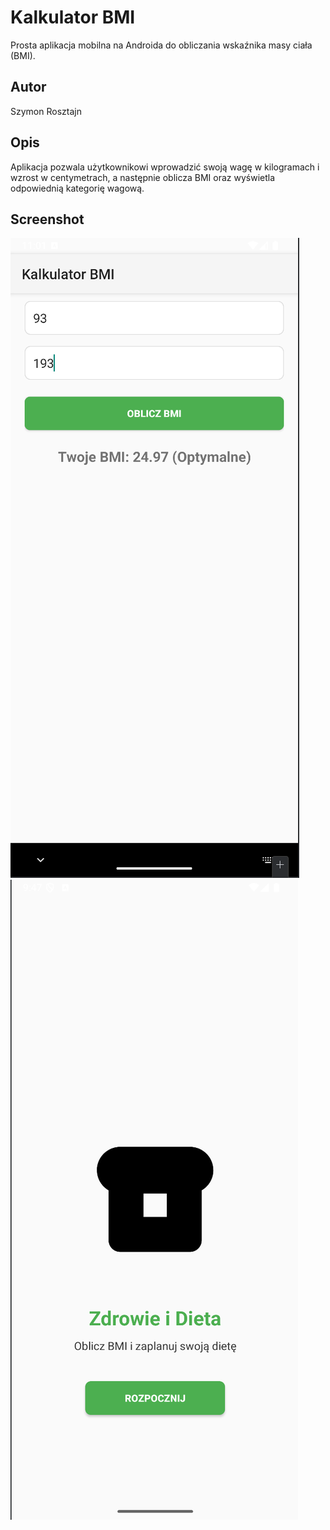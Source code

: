 # Kalkulator BMI

Prosta aplikacja mobilna na Androida do obliczania wskaźnika masy ciała (BMI).

## Autor
Szymon Rosztajn

## Opis
Aplikacja pozwala użytkownikowi wprowadzić swoją wagę w kilogramach i wzrost w centymetrach, a następnie oblicza BMI oraz wyświetla odpowiednią kategorię wagową.

## Screenshot
![img.png](img.png)
![img_1.png](img_1.png)
